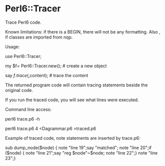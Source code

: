 Perl6::Tracer
==============


Trace Perl6 code. 

Known limitations: if there is a BEGIN, there will not be any formatting. Also , if classes are imported from nqp.


Usage:


use Perl6::Tracer;


my $f=  Perl6::Tracer.new(); # create a new object

say $f.trace({},$content); #  trace the content

The returned program code will contain tracing statements beside the original code.

If you run the traced code, you will see what lines were executed.

Command line access:


perl6 trace.p6 -h

perl6 trace.p6 4 \<Dagrammar.p6 \>traced.p6

Example of traced code, note statements are inserted by trace.p6:

sub dump_node($node)
{
 note "line  19";say "matched";
 note "line  20";if ($node<regliteral>) {
 note "line  21";say "reg $node"~$node<regliteral>;
 note "line  22";}
note "line  23";}

